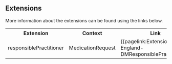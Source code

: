## Extensions

More information about the extensions can be found using the links below.

<table class="assets">
<tr>
<th width="20%">Extension</th>
<th width="20%">Context</th>
<th width="30%">Link</th>
<th width="30%">Comment</th>
</tr>
<tr>
<td>responsiblePractitioner</td>
<td>MedicationRequest</td>
<td>{{pagelink:Extension-England-DMResponsiblePractitioner}}</td>
<td></td>
</tr>
</table>

